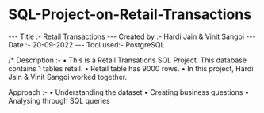 # SQL-Project-on-Retail-Transactions

--- Title :-        Retail Transactions
--- Created by :-   Hardi Jain & Vinit Sangoi
--- Date :-         20-09-2022
--- Tool used:-     PostgreSQL

/*
Description :- 
• This is a Retail Transations SQL Project. This database contains 1 tables retail.
		• Retail table has 9000 rows.
		• In this project, Hardi Jain & Vinit Sangoi worked together.
		
Approach :- 
		• Understanding the dataset
		• Creating business questions
		• Analysing through SQL queries
